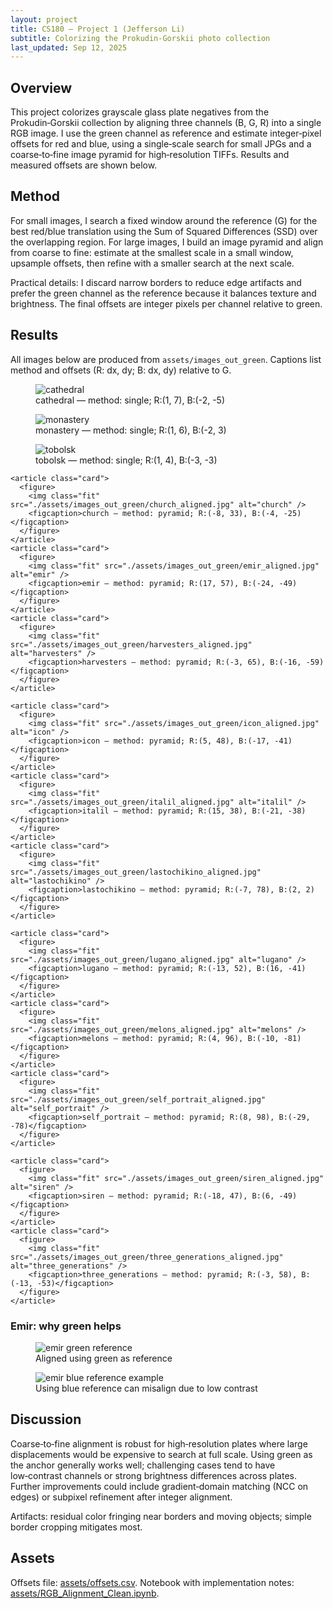 ```yaml
---
layout: project
title: CS180 — Project 1 (Jefferson Li)
subtitle: Colorizing the Prokudin-Gorskii photo collection
last_updated: Sep 12, 2025
---
```


<section id="overview">
  <h2 id="overview">Overview</h2>
  <p>
    This project colorizes grayscale glass plate negatives from the Prokudin‑Gorskii collection by aligning three channels
    (B, G, R) into a single RGB image. I use the green channel as reference and estimate integer‑pixel offsets for red and blue,
    using a single‑scale search for small JPGs and a coarse‑to‑fine image pyramid for high‑resolution TIFFs. Results and measured
    offsets are shown below.
  </p>
</section>

<section id="method">
  <h2 id="method">Method</h2>
  <p>
    For small images, I search a fixed window around the reference (G) for the best red/blue translation using the Sum of
    Squared Differences (SSD) over the overlapping region. For large images, I build an image pyramid and align from coarse to
    fine: estimate at the smallest scale in a small window, upsample offsets, then refine with a smaller search at the next scale.
  </p>
  <p>
    Practical details: I discard narrow borders to reduce edge artifacts and prefer the green channel as the reference because
    it balances texture and brightness. The final offsets are integer pixels per channel relative to green.
  </p>
</section>

<section id="results">
  <h2 id="results">Results</h2>
  <p class="muted">All images below are produced from <code>assets/images_out_green</code>. Captions list method and offsets (R: dx, dy; B: dx, dy) relative to G.</p>

  <section class="grid">
    <article class="card">
      <figure>
        <img class="fit" src="./assets/images_out_green/cathedral_aligned.jpg" alt="cathedral" />
        <figcaption>cathedral — method: single; R:(1, 7), B:(-2, -5)</figcaption>
      </figure>
    </article>
    <article class="card">
      <figure>
        <img class="fit" src="./assets/images_out_green/monastery_aligned.jpg" alt="monastery" />
        <figcaption>monastery — method: single; R:(1, 6), B:(-2, 3)</figcaption>
      </figure>
    </article>
    <article class="card">
      <figure>
        <img class="fit" src="./assets/images_out_green/tobolsk_aligned.jpg" alt="tobolsk" />
        <figcaption>tobolsk — method: single; R:(1, 4), B:(-3, -3)</figcaption>
      </figure>
    </article>

    <article class="card">
      <figure>
        <img class="fit" src="./assets/images_out_green/church_aligned.jpg" alt="church" />
        <figcaption>church — method: pyramid; R:(-8, 33), B:(-4, -25)</figcaption>
      </figure>
    </article>
    <article class="card">
      <figure>
        <img class="fit" src="./assets/images_out_green/emir_aligned.jpg" alt="emir" />
        <figcaption>emir — method: pyramid; R:(17, 57), B:(-24, -49)</figcaption>
      </figure>
    </article>
    <article class="card">
      <figure>
        <img class="fit" src="./assets/images_out_green/harvesters_aligned.jpg" alt="harvesters" />
        <figcaption>harvesters — method: pyramid; R:(-3, 65), B:(-16, -59)</figcaption>
      </figure>
    </article>

    <article class="card">
      <figure>
        <img class="fit" src="./assets/images_out_green/icon_aligned.jpg" alt="icon" />
        <figcaption>icon — method: pyramid; R:(5, 48), B:(-17, -41)</figcaption>
      </figure>
    </article>
    <article class="card">
      <figure>
        <img class="fit" src="./assets/images_out_green/italil_aligned.jpg" alt="italil" />
        <figcaption>italil — method: pyramid; R:(15, 38), B:(-21, -38)</figcaption>
      </figure>
    </article>
    <article class="card">
      <figure>
        <img class="fit" src="./assets/images_out_green/lastochikino_aligned.jpg" alt="lastochikino" />
        <figcaption>lastochikino — method: pyramid; R:(-7, 78), B:(2, 2)</figcaption>
      </figure>
    </article>

    <article class="card">
      <figure>
        <img class="fit" src="./assets/images_out_green/lugano_aligned.jpg" alt="lugano" />
        <figcaption>lugano — method: pyramid; R:(-13, 52), B:(16, -41)</figcaption>
      </figure>
    </article>
    <article class="card">
      <figure>
        <img class="fit" src="./assets/images_out_green/melons_aligned.jpg" alt="melons" />
        <figcaption>melons — method: pyramid; R:(4, 96), B:(-10, -81)</figcaption>
      </figure>
    </article>
    <article class="card">
      <figure>
        <img class="fit" src="./assets/images_out_green/self_portrait_aligned.jpg" alt="self_portrait" />
        <figcaption>self_portrait — method: pyramid; R:(8, 98), B:(-29, -78)</figcaption>
      </figure>
    </article>

    <article class="card">
      <figure>
        <img class="fit" src="./assets/images_out_green/siren_aligned.jpg" alt="siren" />
        <figcaption>siren — method: pyramid; R:(-18, 47), B:(6, -49)</figcaption>
      </figure>
    </article>
    <article class="card">
      <figure>
        <img class="fit" src="./assets/images_out_green/three_generations_aligned.jpg" alt="three_generations" />
        <figcaption>three_generations — method: pyramid; R:(-3, 58), B:(-13, -53)</figcaption>
      </figure>
    </article>
  </section>

  <section>
    <h3 id="emir-note">Emir: why green helps</h3>
    <div class="pair">
      <figure>
        <img class="fit" src="./assets/images_out_green/emir_aligned.jpg" alt="emir green reference" />
        <figcaption>Aligned using green as reference</figcaption>
      </figure>
      <figure>
        <img class="fit" src="./assets/emir_out_blue.jpg" alt="emir blue reference example" />
        <figcaption>Using blue reference can misalign due to low contrast</figcaption>
      </figure>
    </div>
  </section>

</section>

<section id="discussion">
  <h2 id="discussion">Discussion</h2>
  <p>
    Coarse‑to‑fine alignment is robust for high‑resolution plates where large displacements would be expensive to search at
    full scale. Using green as the anchor generally works well; challenging cases tend to have low‑contrast channels or strong
    brightness differences across plates. Further improvements could include gradient‑domain matching (NCC on edges) or subpixel
    refinement after integer alignment.
  </p>
  <p class="muted">
    Artifacts: residual color fringing near borders and moving objects; simple border cropping mitigates most.
  </p>
</section>

<section id="assets">
  <h2 id="assets">Assets</h2>
  <p>
    Offsets file: <a href="./assets/offsets.csv">assets/offsets.csv</a>. Notebook with implementation notes: <a href="./assets/RGB_Alignment_Clean.ipynb">assets/RGB_Alignment_Clean.ipynb</a>.
  </p>
</section>
